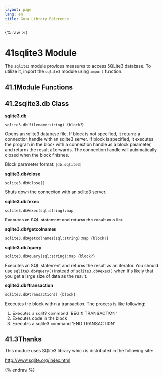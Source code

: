 ```yaml
---
layout: page
lang: en
title: Gura Library Reference
---
```


{% raw %}
<h1><span class="caption-index-1">41</span><a name="anchor-41"></a>sqlite3 Module</h1>
<p>
The <code>sqlite3</code> module provices measures to access SQLite3 database. To utilize it, import the <code>sqlite3</code> module using <code>import</code> function.
</p>
<h2><span class="caption-index-2">41.1</span><a name="anchor-41-1"></a>Module Functions</h2>
<h2><span class="caption-index-2">41.2</span><a name="anchor-41-2"></a>sqlite3.db Class</h2>
<p>
<strong>sqlite3.db</strong>
</p>
<p>
<code>sqlite3.db(filename:string) {block?}</code>
</p>
<p>
Opens an sqlite3 database file. If block is not specified, it returns a connection handle with an sqlite3 server. If block is specified, it executes the program in the block with a connection handle as a block parameter, and returns the result afterwards. The connection handle will automatically closed when the block finishes.
</p>
<p>
Block parameter format: <code>|db:sqlite3|</code>
</p>
<p>
<strong>sqlite3.db#close</strong>
</p>
<p>
<code>sqlite3.db#close()</code>
</p>
<p>
Shuts down the connection with an sqlite3 server.
</p>
<p>
<strong>sqlite3.db#exec</strong>
</p>
<p>
<code>sqlite3.db#exec(sql:string):map</code>
</p>
<p>
Executes an SQL statement and returns the result as a list.
</p>
<p>
<strong>sqlite3.db#getcolnames</strong>
</p>
<p>
<code>sqlite3.db#getcolnames(sql:string):map {block?}</code>
</p>
<p>
<strong>sqlite3.db#query</strong>
</p>
<p>
<code>sqlite3.db#query(sql:string):map {block?}</code>
</p>
<p>
Executes an SQL statement and returns the result as an iterator. You should use <code>sqlite3.db#query()</code> instead of <code>sqlite3.db#exec()</code> when it's likely that you get a large size of data as the result.
</p>
<p>
<strong>sqlite3.db#transaction</strong>
</p>
<p>
<code>sqlite3.db#transaction() {block}</code>
</p>
<p>
Executes the block within a transaction. The process is like following:
</p>
<ol>
<li>Executes a sqlit3 command 'BEGIN TRANSACTION'</li>
<li>Executes code in the block</li>
<li>Executes a sqlite3 command 'END TRANSACTION'</li>
</ol>
<h2><span class="caption-index-2">41.3</span><a name="anchor-41-3"></a>Thanks</h2>
<p>
This module uses SQlite3 library which is distributed in the following site:
</p>
<p>
<a href="http://www.sqlite.org/index.html">http://www.sqlite.org/index.html</a>
</p>
<p />

{% endraw %}
